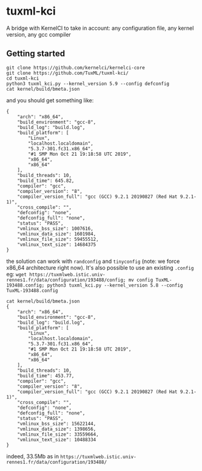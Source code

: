# tuxml-kci

A bridge with KernelCI to take in account: any configuration file, any kernel version, any gcc compiler 

## Getting started

```
git clone https://github.com/kernelci/kernelci-core
git clone https://github.com/TuxML/tuxml-kci/
cd tuxml-kci
python3 tuxml_kci.py --kernel_version 5.9 --config defconfig
cat kernel/build/bmeta.json 
```

and you should get something like:
```
{
    "arch": "x86_64",
    "build_environment": "gcc-8",
    "build_log": "build.log",
    "build_platform": [
        "Linux",
        "localhost.localdomain",
        "5.3.7-301.fc31.x86_64",
        "#1 SMP Mon Oct 21 19:18:58 UTC 2019",
        "x86_64",
        "x86_64"
    ],
    "build_threads": 10,
    "build_time": 645.82,
    "compiler": "gcc",
    "compiler_version": "8",
    "compiler_version_full": "gcc (GCC) 9.2.1 20190827 (Red Hat 9.2.1-1)",
    "cross_compile": "",
    "defconfig": "none",
    "defconfig_full": "none",
    "status": "PASS",
    "vmlinux_bss_size": 1007616,
    "vmlinux_data_size": 1601984,
    "vmlinux_file_size": 59455512,
    "vmlinux_text_size": 14684375
}
```

the solution can work with `randconfig` and `tinyconfig` (note: we force x86_64 architecture right now). 
It's also possible to use an existing `.config` eg:
`wget https://tuxmlweb.istic.univ-rennes1.fr/data/configuration/193488/config; mv config TuxML-193488.config; python3 tuxml_kci.py --kernel_version 5.8 --config TuxML-193488.config` 

```
cat kernel/build/bmeta.json 
{
    "arch": "x86_64",
    "build_environment": "gcc-8",
    "build_log": "build.log",
    "build_platform": [
        "Linux",
        "localhost.localdomain",
        "5.3.7-301.fc31.x86_64",
        "#1 SMP Mon Oct 21 19:18:58 UTC 2019",
        "x86_64",
        "x86_64"
    ],
    "build_threads": 10,
    "build_time": 453.77,
    "compiler": "gcc",
    "compiler_version": "8",
    "compiler_version_full": "gcc (GCC) 9.2.1 20190827 (Red Hat 9.2.1-1)",
    "cross_compile": "",
    "defconfig": "none",
    "defconfig_full": "none",
    "status": "PASS",
    "vmlinux_bss_size": 15622144,
    "vmlinux_data_size": 1398656,
    "vmlinux_file_size": 33559664,
    "vmlinux_text_size": 10488334
}
``` 
indeed, 33.5Mb as in `https://tuxmlweb.istic.univ-rennes1.fr/data/configuration/193488/`

